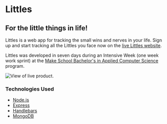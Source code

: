 # Littles
## For the little things in life!

Littles is a web app for tracking the small wins and nerves in your life.  Sign up and start tracking all the Littles you face now on the [live Littles website](https://littles-app.herokuapp.com/).

Littles was developed in seven days during an Intensive Week (one week work sprint) at the [Make School Bachelor's in Applied Computer Science](http://make.sc) program.

![View of live product.](https://i.gyazo.com/b80b6743f32095f10df5c4bb22201edc.png)

### Technologies Used
* [Node.js](https://nodejs.org/en/)
* [Express](https://expressjs.com/)
* [Handlebars](https://handlebarsjs.com/)
* [MongoDB](https://www.mongodb.com/)

### 

